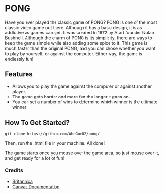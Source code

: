 # PONG

Have you ever played the classic game of PONG? PONG is one of the most classic video game out there. Although it has a basic design, it is as addictive as games can get. It was created in 1972 by Atari founder Nolan Bushnell. Although the charm of PONG is its simplicity, there are ways to keep the game simple while also adding some spice to it. This game is much faster than the original PONG, and you can chose whether you want to play by yourself, or against the computer. Either way, the game is endlessly fun!

## Features

- Allows you to play the game against the computer or against another player.
- The game gets harder and more fun the longer it goes on.
- You can set a number of wins to determine which winner is the ultimate winner

## How To Get Started?

```
git clone https://github.com/AbeGue02/pong/
```
Then, run the .html file in your machine. All done!

The game starts once you mouse over the game area, so just mouse over it, and get ready for a lot of fun!

### Credits
- [Britannica](https://www.britannica.com/topic/Pong)
- [Canvas Documentation](https://developer.mozilla.org/en-US/docs/Web/API/Canvas_API)
